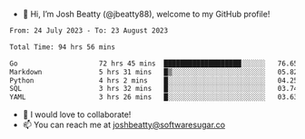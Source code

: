 - 👋 Hi, I’m Josh Beatty (@jbeatty88), welcome to my GitHub profile!

<!--START_SECTION:waka-->

```txt
From: 24 July 2023 - To: 23 August 2023

Total Time: 94 hrs 56 mins

Go                    72 hrs 45 mins  ███████████████████░░░░░░   76.65 %
Markdown              5 hrs 31 mins   █▒░░░░░░░░░░░░░░░░░░░░░░░   05.82 %
Python                4 hrs 2 mins    █░░░░░░░░░░░░░░░░░░░░░░░░   04.25 %
SQL                   3 hrs 32 mins   █░░░░░░░░░░░░░░░░░░░░░░░░   03.74 %
YAML                  3 hrs 26 mins   █░░░░░░░░░░░░░░░░░░░░░░░░   03.63 %
```

<!--END_SECTION:waka-->

- 💞️ I would love to collaborate!
- 📫 You can reach me at joshbeatty@softwaresugar.co

<!---
jbeatty88/jbeatty88 is a ✨ special ✨ repository because its `README.md` (this file) appears on your GitHub profile.
You can click the Preview link to take a look at your changes.
--->
